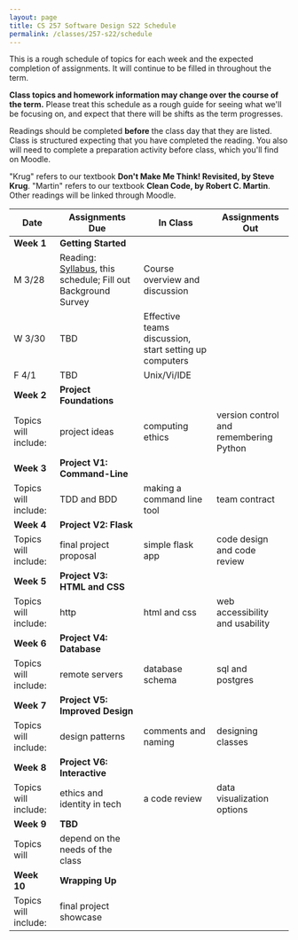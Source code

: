 ```yaml
---
layout: page
title: CS 257 Software Design S22 Schedule
permalink: /classes/257-s22/schedule
---
```


This is a rough schedule of topics for each week and the expected completion of assignments.
It will continue to be filled in throughout the term.  

**Class topics and homework information may change over the course of the term.** Please treat this schedule as a rough guide for seeing what we'll be focusing on, and expect that there will be shifts as the term progresses.

Readings should be completed **before** the class day that they are listed. Class is structured expecting that you have completed the reading. You also will need to complete a preparation activity before class, which you'll find on Moodle.

"Krug" refers to our textbook **Don't Make Me Think! Revisited, by Steve Krug**.
"Martin" refers to our textbook **Clean Code, by Robert C. Martin**.
Other readings will be linked through Moodle.

| Date	| Assignments Due	| In Class |	Assignments Out |
| ------- | --------------- | ------------- | -------------- |
| **Week 1** | **Getting Started** |  | |
| M 3/28 | Reading: [Syllabus](syllabus), this schedule; Fill out Background Survey| Course overview and discussion|  |
| W 3/30 | TBD | Effective teams discussion, start setting up computers |  |
| F 4/1 | TBD | Unix/Vi/IDE | |
| **Week 2** | **Project Foundations** | | |
| Topics will include: | project ideas | computing ethics | version control and remembering Python |
| **Week 3** | **Project V1: Command-Line** | | |
| Topics will include: | TDD and BDD | making a command line tool | team contract |
| **Week 4** | **Project V2: Flask** | | |
| Topics will include: | final project proposal | simple flask app | code design and code review |
| **Week 5** | **Project V3: HTML and CSS** | | |
| Topics will include: | http | html and css | web accessibility and usability |
| **Week 6** | **Project V4: Database** | | |
| Topics will include: | remote servers| database schema | sql and postgres |
| **Week 7** | **Project V5: Improved Design** | | |
| Topics will include: | design patterns| comments and naming | designing classes |
| **Week 8** | **Project V6: Interactive** | | |
| Topics will include: | ethics and identity in tech| a code review | data visualization options |
| **Week 9** | **TBD** | | |
| Topics will | depend on the needs of the class | | |
| **Week 10** | **Wrapping Up** | | |
| Topics will include: | final project showcase | | |

